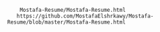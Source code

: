 
        Mostafa-Resume/Mostafa-Resume.html
       https://github.com/MostafaElshrkawy/Mostafa-Resume/blob/master/Mostafa-Resume.html
